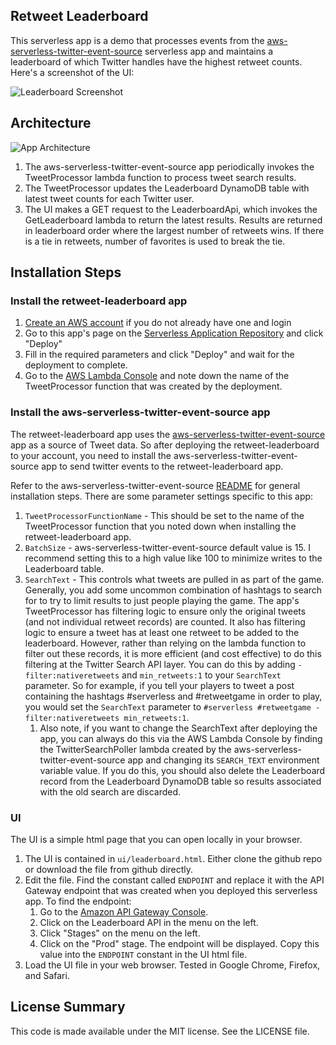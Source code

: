## Retweet Leaderboard

This serverless app is a demo that processes events from the [aws-serverless-twitter-event-source](https://github.com/awslabs/aws-serverless-twitter-event-source) serverless app and maintains a leaderboard of which Twitter handles have the highest retweet counts. Here's a screenshot of the UI:

![Leaderboard Screenshot](https://github.com/jlhood/retweet-leaderboard/raw/master/images/leaderboard-screenshot.png)

## Architecture

![App Architecture](https://github.com/jlhood/retweet-leaderboard/raw/master/images/app-architecture.png)

1. The aws-serverless-twitter-event-source app periodically invokes the TweetProcessor lambda function to process tweet search results.
1. The TweetProcessor updates the Leaderboard DynamoDB table with latest tweet counts for each Twitter user.
1. The UI makes a GET request to the LeaderboardApi, which invokes the GetLeaderboard lambda to return the latest results. Results are returned in leaderboard order where the largest number of retweets wins. If there is a tie in retweets, number of favorites is used to break the tie.

## Installation Steps

### Install the retweet-leaderboard app

1. [Create an AWS account](https://portal.aws.amazon.com/gp/aws/developer/registration/index.html) if you do not already have one and login
1. Go to this app's page on the [Serverless Application Repository](https://serverlessrepo.aws.amazon.com/applications/arn:aws:serverlessrepo:us-east-1:277187709615:applications~retweet-leaderboard) and click "Deploy"
1. Fill in the required parameters and click "Deploy" and wait for the deployment to complete.
1. Go to the [AWS Lambda Console](http://console.aws.amazon.com/lambda/home) and note down the name of the TweetProcessor function that was created by the deployment.

### Install the aws-serverless-twitter-event-source app

The retweet-leaderboard app uses the [aws-serverless-twitter-event-source](https://github.com/awslabs/aws-serverless-twitter-event-source) app as a source of Tweet data. So after deploying the retweet-leaderboard to your account, you need to install the aws-serverless-twitter-event-source app to send twitter events to the retweet-leaderboard app.

Refer to the aws-serverless-twitter-event-source [README](https://github.com/awslabs/aws-serverless-twitter-event-source/blob/master/README.md) for general installation steps. There are some parameter settings specific to this app:

1. `TweetProcessorFunctionName` - This should be set to the name of the TweetProcessor function that you noted down when installing the retweet-leaderboard app.
1. `BatchSize` - aws-serverless-twitter-event-source default value is 15. I recommend setting this to a high value like 100 to minimize writes to the Leaderboard table.
1. `SearchText` - This controls what tweets are pulled in as part of the game. Generally, you add some uncommon combination of hashtags to search for to try to limit results to just people playing the game. The app's TweetProcessor has filtering logic to ensure only the original tweets (and not individual retweet records) are counted. It also has filtering logic to ensure a tweet has at least one retweet to be added to the leaderboard. However, rather than relying on the lambda function to filter out these records, it is more efficient (and cost effective) to do this filtering at the Twitter Search API layer. You can do this by adding `-filter:nativeretweets` and `min_retweets:1` to your `SearchText` parameter. So for example, if you tell your players to tweet a post containing the hashtags #serverless and #retweetgame in order to play, you would set the `SearchText` parameter to `#serverless #retweetgame -filter:nativeretweets min_retweets:1`.
    1. Also note, if you want to change the SearchText after deploying the app, you can always do this via the AWS Lambda Console by finding the TwitterSearchPoller lambda created by the aws-serverless-twitter-event-source app and changing its `SEARCH_TEXT` environment variable value. If you do this, you should also delete the Leaderboard record from the Leaderboard DynamoDB table so results associated with the old search are discarded.

### UI

The UI is a simple html page that you can open locally in your browser.

1. The UI is contained in `ui/leaderboard.html`. Either clone the github repo or download the file from github directly.
1. Edit the file. Find the constant called `ENDPOINT` and replace it with the API Gateway endpoint that was created when you deployed this serverless app. To find the endpoint:
    1. Go to the [Amazon API Gateway Console](https://console.aws.amazon.com/apigateway/home).
    1. Click on the Leaderboard API in the menu on the left.
    1. Click "Stages" on the menu on the left.
    1. Click on the "Prod" stage. The endpoint will be displayed. Copy this value into the `ENDPOINT` constant in the UI html file.
1. Load the UI file in your web browser. Tested in Google Chrome, Firefox, and Safari.

## License Summary

This code is made available under the MIT license. See the LICENSE file.
